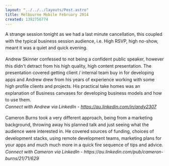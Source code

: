 ```yaml
---
layout: "../../../layouts/Post.astro"
title: Melbourne Mobile February 2014
created: 1392756774
---
```

<p class="p1"><span style="line-height: 1.538em;">A strange session tonight as we had a last minute cancellation, this coupled with the typical business session audience, i.e. High RSVP, high no-show, meant it was a quiet and quick evening.<p class="p1"><span style="line-height: 1.538em;">Andrew Skinner confessed to not being a confident public speaker, however this didn&#39;t detract from his high quality, high content presentation. The presentation covered getting client / internal team buy in for developing apps and Andrew drew from his years of experience working with some high profile clients and projects. His practical take homes was an explanation of Business canvases for developing business models and how to use them.<br /><em><span style="line-height: 1.538em;">Connect with Andrew via LinkedIn - <span class="s2" style="line-height: 1.538em;"><a href="https://au.linkedin.com/in/andy2307" style="line-height: 1.538em;">https://au.linkedin.com/in/andy2307</a></em><p class="p1"><span style="line-height: 1.538em;">Cameron Burns took a very different approach, being from a marketing background, throwing away his planned talk and just seeing what the audience were interested in. He covered sources of funding, choices of development stacks, using remote development teams, marketing plans for your apps and much much more in a quick fire sequence of tips and advice.<br /><em><span style="line-height: 1.538em;">Connect with Cameron via LinkedIn - https://au.linkedin.com/pub/cameron-burns/21/71/629</em>
